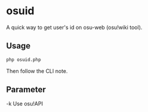 # osuid
A quick way to get user's id on osu-web (osu!wiki tool).
## Usage
```bash
php osuid.php
```
Then follow the CLI note.
## Parameter
-k Use osu!API
